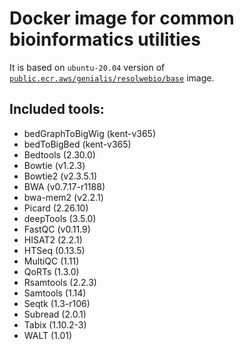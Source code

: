 # Docker image for common bioinformatics utilities

It is based on `ubuntu-20.04` version of [`public.ecr.aws/genialis/resolwebio/base`](
https://hub.docker.com/r/resolwebio/base/) image.

Included tools:
---------------
* bedGraphToBigWig (kent-v365)
* bedToBigBed (kent-v365)
* Bedtools (2.30.0)
* Bowtie (v1.2.3)
* Bowtie2 (v2.3.5.1)
* BWA (v0.7.17-r1188) 
* bwa-mem2 (v2.2.1)
* Picard (2.26.10)
* deepTools (3.5.0)
* FastQC (v0.11.9)
* HISAT2 (2.2.1)
* HTSeq (0.13.5)
* MultiQC (1.11)
* QoRTs (1.3.0)
* Rsamtools (2.2.3)
* Samtools (1.14)
* Seqtk (1.3-r106)
* Subread (2.0.1)
* Tabix (1.10.2-3)
* WALT (1.01)
